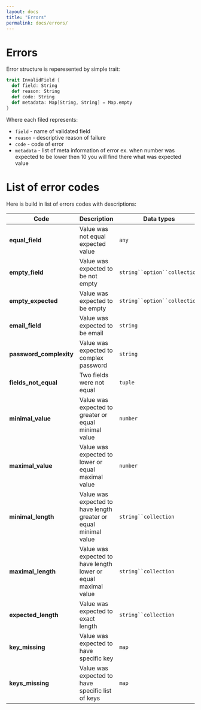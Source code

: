 ```yaml
---
layout: docs
title: "Errors"
permalink: docs/errors/
---
```

# Errors

Error structure is reperesented by simple trait:
```scala
trait InvalidField {
  def field: String
  def reason: String
  def code: String
  def metadata: Map[String, String] = Map.empty
}
```
Where each filed represents:
* `field`  - name of validated field
* `reason`  - descriptive reason of failure
* `code`  - code of error
* `metadata`  - list of meta information of error ex. when number was expected to be lower then 10 you will find there what was expected value

# List of error codes

Here is build in list of errors codes with descriptions:

| **Code**                | **Description**                                                  | **Data types**               |
|-------------------------|------------------------------------------------------------------|------------------------------|
| **equal_field**         | Value was not equal expected value                               | `any`                        |
| **empty_field**         | Value was expected to be not empty                               | `string``option``collection` |
| **empty_expected**      | Value was expected to be empty                                   | `string``option``collection` |
| **email_field**         | Value was expected to be email                                   | `string`                     |
| **password_complexity** | Value was expected to complex password                           | `string`                     |
| **fields_not_equal**    | Two fields were not equal                                        | `tuple`                      |
| **minimal_value**       | Value was expected to greater or equal minimal value             | `number`                     |
| **maximal_value**       | Value was expected to lower or equal maximal value               | `number`                     |
| **minimal_length**      | Value was expected to have length greater or equal minimal value | `string``collection`         |
| **maximal_length**      | Value was expected to have length lower or equal maximal value   | `string``collection`         |
| **expected_length**     | Value was expected to exact length                               | `string``collection`         |
| **key_missing**         | Value was expected to have specific key                          | `map`                        |
| **keys_missing**        | Value was expected to have specific list of keys                 | `map`                        |

